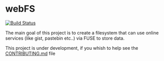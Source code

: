 # webFS
[![Build Status](https://travis-ci.org/fntlnz/webfs.svg?branch=master)](https://travis-ci.org/fntlnz/webfs)

The main goal of this project is to create a filesystem that can use online services (like gist, pastebin etc..) via FUSE to store data.

This project is under development, if you whish to help see the [CONTRIBUTING.md](CONTRIBUTING.md) file

